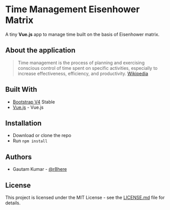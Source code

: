 # Time Management Eisenhower Matrix

A tiny **Vue.js** app to manage time built on the basis of Eisenhower matrix. 

## About the application
> Time management is the process of planning and exercising conscious control of time spent on specific activities, especially to increase effectiveness, efficiency, and productivity.  [Wikipedia](https://en.wikipedia.org/wiki/Time_management#The_Eisenhower_Method)

## Built With

* [Bootstrap V4](https://getbootstrap.com/docs/4.0/getting-started/introduction/) Stable
* [Vue.js](https://vuejs.org/) - Vue.js

## Installation

- Download or clone the repo
- Run `npm install`


## Authors

* Gautam Kumar - [@r8here](https://twitter.com/r8here)

## License

This project is licensed under the MIT License - see the [LICENSE.md](LICENSE.md) file for details.

<br>
